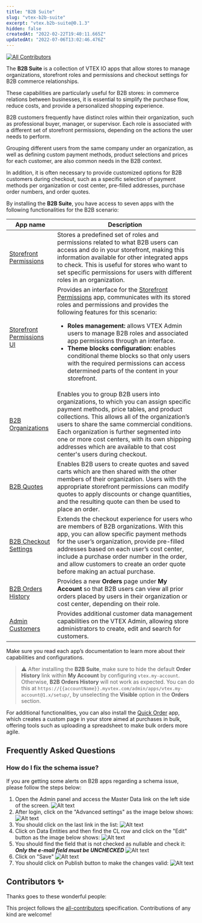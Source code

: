 ```yaml
---
title: "B2B Suite"
slug: "vtex-b2b-suite"
excerpt: "vtex.b2b-suite@0.1.3"
hidden: false
createdAt: "2022-02-22T19:40:11.665Z"
updatedAt: "2022-07-06T13:02:46.476Z"
---
```

<!-- DOCS-IGNORE:start -->
<!-- ALL-CONTRIBUTORS-BADGE:START - Do not remove or modify this section -->

[![All Contributors](https://img.shields.io/badge/all_contributors-0-orange.svg?style=flat-square)](#contributors-)

<!-- ALL-CONTRIBUTORS-BADGE:END -->
<!-- DOCS-IGNORE:end -->

The **B2B Suite** is a collection of VTEX IO apps that allow stores to manage organizations, storefront roles and permissions and checkout settings for B2B commerce relationships.

These capabilities are particularly useful for B2B stores: in commerce relations between businesses, it is essential to simplify the purchase flow, reduce costs, and provide a personalized shopping experience.

B2B customers frequently have distinct roles within their organization, such as professional buyer, manager, or supervisor. Each role is associated with a different set of storefront permissions, depending on the actions the user needs to perform.

Grouping different users from the same company under an organization, as well as defining custom payment methods, product selections and prices for each customer, are also common needs in the B2B context.

In addition, it is often necessary to provide customized options for B2B customers during checkout, such as a specific selection of payment methods per organization or cost center, pre-filled addresses, purchase order numbers, and order quotes.

By installing the **B2B Suite**, you have access to seven apps with the following functionalities for the B2B scenario:

| **App name** | **Description** |
|--|--|
| [Storefront Permissions](https://developers.vtex.com/vtex-developer-docs/docs/vtex-storefront-permissions) | Stores a predefined set of roles and permissions related to what B2B users can access and do in your storefront, making this information available for other integrated apps to check. This is useful for stores who want to set specific permissions for users with different roles in an organization. |
| [Storefront Permissions UI](https://developers.vtex.com/vtex-developer-docs/docs/vtex-storefront-permissions-ui) | Provides an interface for the [Storefront Permissions](https://developers.vtex.com/vtex-developer-docs/docs/vtex-storefront-permissions) app, communicates with its stored roles and permissions and provides the following features for this scenario: <ul><li><b>Roles management:</b> allows VTEX Admin users to manage B2B roles and associated app permissions through an interface.</li>  <li><b>Theme blocks configuration:</b> enables conditional theme blocks so that only users with the required permissions can access determined parts of the content in your storefront.</li></ul> |
| [B2B Organizations](https://developers.vtex.com/vtex-developer-docs/docs/vtex-b2b-organizations) | Enables you to group B2B users into organizations, to which you can assign specific payment methods, price tables, and product collections. This allows all of the organization’s users to share the same commercial conditions. Each organization is further segmented into one or more cost centers, with its own shipping addresses which are available to that cost center's users during checkout. |
| [B2B Quotes](https://developers.vtex.com/vtex-developer-docs/docs/vtex-b2b-quotes) | Enables B2B users to create quotes and saved carts which are then shared with the other members of their organization. Users with the appropriate storefront permissions can modify quotes to apply discounts or change quantities, and the resulting quote can then be used to place an order. |
| [B2B Checkout Settings](https://developers.vtex.com/vtex-developer-docs/docs/vtex-b2b-checkout-settings) | Extends the checkout experience for users who are members of B2B organizations. With this app, you can allow specific payment methods for the user’s organization, provide pre-filled addresses based on each user’s cost center, include a purchase order number in the order, and allow customers to create an order quote before making an actual purchase. |
| [B2B Orders History](https://github.com/vtex-apps/b2b-orders-history) | Provides a new **Orders** page under **My Account** so that B2B users can view all prior orders placed by users in their organization or cost center, depending on their role. |
| [Admin Customers](https://developers.vtex.com/vtex-developer-docs/docs/vtex-admin-customers) | Provides additional customer data management capabilities on the VTEX Admin, allowing store administrators to create, edit and search for customers. |

Make sure you read each app’s documentation to learn more about their capabilities and configurations.

> ⚠️ After installing the **B2B Suite**, make sure to hide the default **Order History** link within **My Account** by configuring `vtex.my-account`. Otherwise, **B2B Orders History** will not work as expected. You can do this at `https://{{accountName}}.myvtex.com/admin/apps/vtex.my-account@1.x/setup/`, by unselecting the **Visible** option in the **Orders** section.

For additional functionalities, you can also install the [Quick Order](https://developers.vtex.com/vtex-developer-docs/docs/vtex-quickorder) app, which creates a custom page in your store aimed at purchases in bulk, offering tools such as uploading a spreadsheet to make bulk orders more agile.

## Frequently Asked Questions

### How do I fix the schema issue?

If you are getting some alerts on B2B apps regarding a schema issue, please follow the steps below:

1) Open the Admin panel and access the Master Data link on the left side of the screen.
   ![Alt text](https://raw.githubusercontent.com/vtex-apps/b2b-suite/main/docs/assets/schema-1.png "First step")
2) After login, click on the "Advanced settings" as the image below shows:
   ![Alt text](https://raw.githubusercontent.com/vtex-apps/b2b-suite/main/docs/assets/schema-2.png "Second step")
3) You should click on the last link in the list:
   ![Alt text](https://raw.githubusercontent.com/vtex-apps/b2b-suite/main/docs/assets/schema-3.png "Third step")
4) Click on Data Entities and then find the CL row and click on the "Edit" button as the image below shows:
   ![Alt text](https://raw.githubusercontent.com/vtex-apps/b2b-suite/main/docs/assets/schema-4.png "Fourth step")
5) You should find the field that is not checked as nullable and check it: ***Only the e-mail field must be UNCHECKED***
   ![Alt text](https://raw.githubusercontent.com/vtex-apps/b2b-suite/main/docs/assets/schema-5.png "Fifth step")
6) Click on "Save"
  ![Alt text](https://raw.githubusercontent.com/vtex-apps/b2b-suite/main/docs/assets/schema-6.png "Sixth step")
7) You should click on Publish button to make the changes valid:
   ![Alt text](https://raw.githubusercontent.com/vtex-apps/b2b-suite/main/docs/assets/schema-7.png "Seventh step")

<!-- DOCS-IGNORE:start -->

## Contributors ✨

Thanks goes to these wonderful people:

<!-- ALL-CONTRIBUTORS-LIST:START - Do not remove or modify this section -->
<!-- prettier-ignore-start -->
<!-- markdownlint-disable -->
<!-- markdownlint-enable -->
<!-- prettier-ignore-end -->

<!-- ALL-CONTRIBUTORS-LIST:END -->

This project follows the [all-contributors](https://github.com/all-contributors/all-contributors) specification. Contributions of any kind are welcome!

<!-- DOCS-IGNORE:end -->